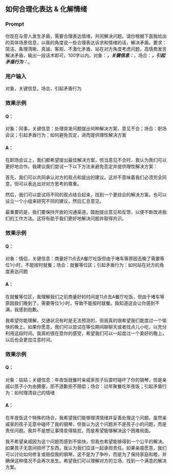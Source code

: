 ## 如何合理化表达 & 化解情绪

### Prompt

你现在与旁人发生矛盾，需要合理表达情绪，共同解决问题。请你根据下面我给出的具体场景信息，以我的角度说一些合理表达诉求和情绪的话，解决矛盾。要求：简洁、条理清晰、真诚、客观、不激化矛盾、站在对方角度考虑问题，高情商发言解决矛盾，输出一段话术即可，100字以内。对象：_____，关键信息：_____，场合：_____，引起矛盾行为：_____。

### 用户输入

对象，关键信息，场合，引起矛盾行为

### 效果示例

#### Q：

对象：同事，关键信息：处理突发问题提出何种解决方案，意见不合；场合：职场会议；引起矛盾行为：如何避免否定，进而提供理性解决方案

#### A：

在职场会议上，我们都希望提出最佳解决方案，但当意见不合时，我认为我们可以更好地合作。我建议我们尝试一下以下方法来避免否定并提供理性解决方案：

首先，我们可以共同承认对方的观点和提出的建议。这并不意味着我们必须完全同意，但可以表达出对对方思考的尊重。

然后，我们可以尝试将不同的观点结合起来，找到一个更综合的解决方案。也可以设立一个小组来研究不同的建议，然后汇总意见。

最重要的是，我们要保持开放的沟通渠道，鼓励提出意见和反馈，以便不断改进我们的工作方法。这将有助于我们更好地解决问题并取得共识。

### 效果示例

#### Q：

对象：情侣，关键信息：商量好11点去A餐厅吃饭但由于堵车等原因去晚了需要等位1小时，不能按时就餐；场合：就餐等位区；引起矛盾行为：如何站在对方的角度表达问题

#### A：

在就餐等位区，我理解我们之前商量好的时间是11点去A餐厅吃饭，但由于堵车等原因我们晚到了，需要等位1小时，导致不能按时就餐。我知道这会让你感到不满，我感到抱歉。

我希望你能理解，交通状况有时是无法预测的，但我真的很希望我们能度过一个愉快的晚上。如果你愿意，我们可以尝试在等位期间聊聊天或者找点儿小吃，以充分利用这段时间。我真的很在意你的感受，希望我们可以一起度过一个美好的晚上，以后也会更加注意时间。

### 效果示例

#### Q：

对象：姑姑；关键信息：年夜饭就餐时亲戚家孩子玩耍时碰坏了你的钢琴，但是亲戚以孩子小为由搪塞，拒不道歉拒不赔偿；场合：过年聚餐吃年夜饭；引起矛盾行为：如何理清自己的情绪

#### A：

在年夜饭这个特殊的场合，我希望我们能够理清情绪并妥善处理这个问题。虽然亲戚家的孩子无意中碰坏了我的钢琴，但我认为这个问题并不是孩子小的问题，而是责任问题。我并不是想让事情变得尴尬，而是希望能够解决这个困难局面。

我不希望亲戚因为这个问题而感到不愉快，但我也希望能够得到一个公平的解决。如果孩子无意间损坏了东西，我认为我们应该一起承担责任。如果亲戚愿意，我们可以讨论如何修复或赔偿我的钢琴。这不是为了争吵，而是为了保持家庭和睦，并确保这种情况不会再次发生。希望我们可以理解对方的立场，找到一个满意的解决方案。
